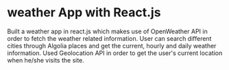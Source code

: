 # weather App with React.js

Built a weather app in react.js which makes use of OpenWeather API in order to fetch the weather related information. User can search different cities through Algolia places and get the current, hourly and daily weather information. Used Geolocation API in order to get the user's current location when he/she visits the site.
